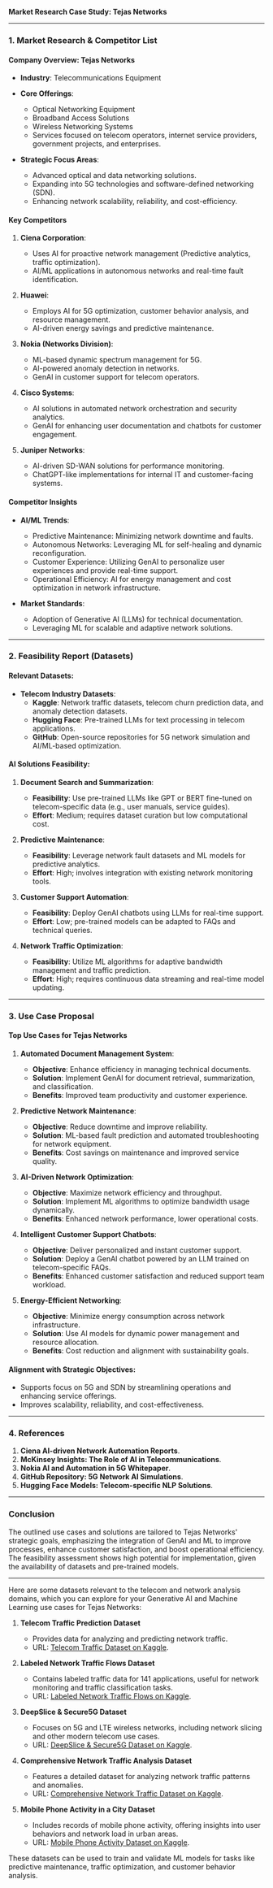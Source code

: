 **Market Research Case Study: Tejas Networks**

---

### **1. Market Research & Competitor List**

#### **Company Overview: Tejas Networks**
- **Industry**: Telecommunications Equipment
- **Core Offerings**:
  - Optical Networking Equipment
  - Broadband Access Solutions
  - Wireless Networking Systems
  - Services focused on telecom operators, internet service providers, government projects, and enterprises.

- **Strategic Focus Areas**:
  - Advanced optical and data networking solutions.
  - Expanding into 5G technologies and software-defined networking (SDN).
  - Enhancing network scalability, reliability, and cost-efficiency.

#### **Key Competitors**
1. **Ciena Corporation**:
   - Uses AI for proactive network management (Predictive analytics, traffic optimization).
   - AI/ML applications in autonomous networks and real-time fault identification.

2. **Huawei**:
   - Employs AI for 5G optimization, customer behavior analysis, and resource management.
   - AI-driven energy savings and predictive maintenance.

3. **Nokia (Networks Division)**:
   - ML-based dynamic spectrum management for 5G.
   - AI-powered anomaly detection in networks.
   - GenAI in customer support for telecom operators.

4. **Cisco Systems**:
   - AI solutions in automated network orchestration and security analytics.
   - GenAI for enhancing user documentation and chatbots for customer engagement.

5. **Juniper Networks**:
   - AI-driven SD-WAN solutions for performance monitoring.
   - ChatGPT-like implementations for internal IT and customer-facing systems.

#### **Competitor Insights**
- **AI/ML Trends**:
  - Predictive Maintenance: Minimizing network downtime and faults.
  - Autonomous Networks: Leveraging ML for self-healing and dynamic reconfiguration.
  - Customer Experience: Utilizing GenAI to personalize user experiences and provide real-time support.
  - Operational Efficiency: AI for energy management and cost optimization in network infrastructure.

- **Market Standards**:
  - Adoption of Generative AI (LLMs) for technical documentation.
  - Leveraging ML for scalable and adaptive network solutions.

---

### **2. Feasibility Report (Datasets)**

#### **Relevant Datasets**:
- **Telecom Industry Datasets**:
  - **Kaggle**: Network traffic datasets, telecom churn prediction data, and anomaly detection datasets.
  - **Hugging Face**: Pre-trained LLMs for text processing in telecom applications.
  - **GitHub**: Open-source repositories for 5G network simulation and AI/ML-based optimization.

#### **AI Solutions Feasibility**:
1. **Document Search and Summarization**:
   - **Feasibility**: Use pre-trained LLMs like GPT or BERT fine-tuned on telecom-specific data (e.g., user manuals, service guides).
   - **Effort**: Medium; requires dataset curation but low computational cost.
   
2. **Predictive Maintenance**:
   - **Feasibility**: Leverage network fault datasets and ML models for predictive analytics.
   - **Effort**: High; involves integration with existing network monitoring tools.

3. **Customer Support Automation**:
   - **Feasibility**: Deploy GenAI chatbots using LLMs for real-time support.
   - **Effort**: Low; pre-trained models can be adapted to FAQs and technical queries.

4. **Network Traffic Optimization**:
   - **Feasibility**: Utilize ML algorithms for adaptive bandwidth management and traffic prediction.
   - **Effort**: High; requires continuous data streaming and real-time model updating.

---

### **3. Use Case Proposal**

#### **Top Use Cases for Tejas Networks**
1. **Automated Document Management System**:
   - **Objective**: Enhance efficiency in managing technical documents.
   - **Solution**: Implement GenAI for document retrieval, summarization, and classification.
   - **Benefits**: Improved team productivity and customer experience.

2. **Predictive Network Maintenance**:
   - **Objective**: Reduce downtime and improve reliability.
   - **Solution**: ML-based fault prediction and automated troubleshooting for network equipment.
   - **Benefits**: Cost savings on maintenance and improved service quality.

3. **AI-Driven Network Optimization**:
   - **Objective**: Maximize network efficiency and throughput.
   - **Solution**: Implement ML algorithms to optimize bandwidth usage dynamically.
   - **Benefits**: Enhanced network performance, lower operational costs.

4. **Intelligent Customer Support Chatbots**:
   - **Objective**: Deliver personalized and instant customer support.
   - **Solution**: Deploy a GenAI chatbot powered by an LLM trained on telecom-specific FAQs.
   - **Benefits**: Enhanced customer satisfaction and reduced support team workload.

5. **Energy-Efficient Networking**:
   - **Objective**: Minimize energy consumption across network infrastructure.
   - **Solution**: Use AI models for dynamic power management and resource allocation.
   - **Benefits**: Cost reduction and alignment with sustainability goals.

#### **Alignment with Strategic Objectives**:
- Supports focus on 5G and SDN by streamlining operations and enhancing service offerings.
- Improves scalability, reliability, and cost-effectiveness.

---

### **4. References**
1. **Ciena AI-driven Network Automation Reports**.
2. **McKinsey Insights: The Role of AI in Telecommunications**.
3. **Nokia AI and Automation in 5G Whitepaper**.
4. **GitHub Repository: 5G Network AI Simulations**.
5. **Hugging Face Models: Telecom-specific NLP Solutions**.

---

### **Conclusion**
The outlined use cases and solutions are tailored to Tejas Networks' strategic goals, emphasizing the integration of GenAI and ML to improve processes, enhance customer satisfaction, and boost operational efficiency. The feasibility assessment shows high potential for implementation, given the availability of datasets and pre-trained models.

---



Here are some datasets relevant to the telecom and network analysis domains, which you can explore for your Generative AI and Machine Learning use cases for Tejas Networks:

1. **Telecom Traffic Prediction Dataset**  
   - Provides data for analyzing and predicting network traffic.
   - URL: [Telecom Traffic Dataset on Kaggle](https://www.kaggle.com/datasets/crisjoe/telcotraffic).

2. **Labeled Network Traffic Flows Dataset**  
   - Contains labeled traffic data for 141 applications, useful for network monitoring and traffic classification tasks.  
   - URL: [Labeled Network Traffic Flows on Kaggle](https://www.kaggle.com/datasets/jsrojas/labeled-network-traffic-flows-114-applications).

3. **DeepSlice & Secure5G Dataset**  
   - Focuses on 5G and LTE wireless networks, including network slicing and other modern telecom use cases.  
   - URL: [DeepSlice & Secure5G Dataset on Kaggle](https://www.kaggle.com/datasets/anuragthantharate/deepslice).

4. **Comprehensive Network Traffic Analysis Dataset**  
   - Features a detailed dataset for analyzing network traffic patterns and anomalies.  
   - URL: [Comprehensive Network Traffic Dataset on Kaggle](https://www.kaggle.com/datasets/yuchushen/comprehensive-network-traffic-analysis-dataset).

5. **Mobile Phone Activity in a City Dataset**  
   - Includes records of mobile phone activity, offering insights into user behaviors and network load in urban areas.  
   - URL: [Mobile Phone Activity Dataset on Kaggle](https://www.kaggle.com/datasets/marcodena/mobile-phone-activity).

These datasets can be used to train and validate ML models for tasks like predictive maintenance, traffic optimization, and customer behavior analysis.

